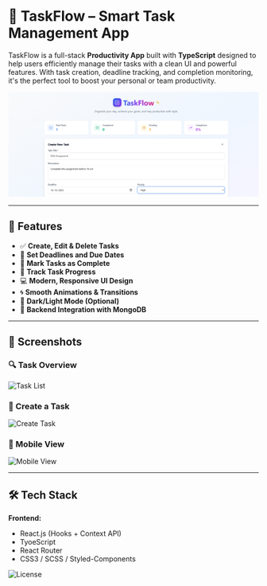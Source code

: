 # 🧠 TaskFlow – Smart Task Management App

TaskFlow is a full-stack **Productivity App** built with **TypeScript** designed to help users efficiently manage their tasks with a clean UI and powerful features. With task creation, deadline tracking, and completion monitoring, it's the perfect tool to boost your personal or team productivity.

![Banner](img/Home.png)


---

## 🚀 Features

- ✅ **Create, Edit & Delete Tasks**
- 📅 **Set Deadlines and Due Dates**
- 🔔 **Mark Tasks as Complete**
- 🎯 **Track Task Progress**
- 💻 **Modern, Responsive UI Design**
- 🌀 **Smooth Animations & Transitions**
- 🌙 **Dark/Light Mode (Optional)**
- 🔗 **Backend Integration with MongoDB**

---

## 📸 Screenshots

### 🔍 Task Overview  
![Task List](screenshots/task-list.png)

### 📝 Create a Task  
![Create Task](screenshots/create-task.png)

### 📱 Mobile View  
![Mobile View](screenshots/mobile-view.png)

---

## 🛠 Tech Stack

**Frontend:**
- React.js (Hooks + Context API)
- TyoeScript
- React Router
- CSS3 / SCSS / Styled-Components


![License](https://img.shields.io/badge/License-MIT-green)


